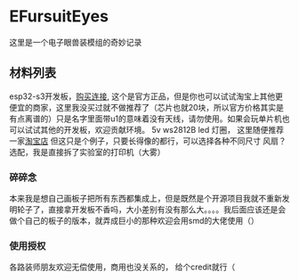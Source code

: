 # EFursuitEyes
这里是一个电子眼兽装模组的奇妙记录  
## 材料列表  
esp32-s3开发板，[购买连接](https://item.taobao.com/item.htm?abbucket=5&id=653155344338&ns=1&pisk=gegsEecesOX14V9mxAAUFD-yLE4bhB8PCsNxZjQNMPUTHDGohRRDjPoQhvHQBNRMjoejIPEmb-yahrGmFBJyzUlisrqvUL8rw5RI2PFODSQ9MwF8iBPOCezM6r4vUKsFklY7oYD-_qIOvWe3GSFAkxUK97F7k5ITMBwLG7jABxHx9BNYZSBYXZFdp5V_kiFTByQLaSbAkReO9BN0p-UYkxUKg2WQghNx1Cw1iuR6hsh_dZQxRWd0efTFuWgL1cwS627AksV_f8hTpL43IqZKiogciZZ-60D0wAB9h-0I9Vn-epSaB0NjamG9WwUZSfn8D4pcDYashu3TAsQ_Jy2_RW3Jgg2ERRkx5kdPPozKzuUtYHva0PNSHVD1GZH-Tbugxq95p-maZyFjoQIbhoIyBayW8bjfOubbO8RBOijmQF-Aoxxkz-rTt5LyOB6CmlF3O8ABOOs4XWVtWBOCQi1..&priceTId=undefined&skuId=5283400581750&spm=a21n57.1.hoverItem.5&utparam=%7B%22aplus_abtest%22%3A%228b55a7c19a9fce0f8f6c127778072c80%22%7D&xxc=taobaoSearch), 这个是官方正品，但是你也可以试试淘宝上其他更便宜的商家，这里我没买过就不做推荐了（芯片也就20块，所以官方价格其实是有点离谱的）只是名字里面带u1的意味着没有天线，请勿使用。如果会玩单片机也可以试试其他的开发板，欢迎贡献环境。
5v ws2812B led 灯圈， 这里随便推荐一家[淘宝店](https://item.taobao.com/item.htm?abbucket=5&id=625291039579&ns=1&pisk=gSjrEhG5TuErbIWNGGxEbtgtw9KJ1HP_4MOBK9XHFQAkN9vHYsfQeQ63w6Sei9Q7eeN-LYIV_Di7wzBnYHt315Z_fTBWvHV6SB5nGYpBCpmoO4qmmH9U4SajGTBJvBDjtP_ceXPRNqDkKB22mpJptHYk-IXDMpgkt6AkojvwBHxHx6AmipJkEXAnqxqDMd9nre0kmtvHU4cor6X03pdDtHYogPfhwmR2rJ4EBzL-Q0xHsTAqxcl9NUDlH2iKvM9kzGBegK9f0L8y_EEa1qslG9j52EUrrHBf767hsSgWZNJNgF_z_05NwpXeK_rtQIjPLi8Rlb0kQ3RySgYgYRB2-ZS2VgVKWt62ZF-flrFWR35PWCLukSCF3Q1h4EczGB_1hgYVsSiV9e7hVnjuilSzvXpDcqIdzX0erKp21-yVbhwZPX3QqauKJEzv3CwTB23prK9218eSJ2LV8KR_Ig1..&priceTId=2100c87a17390906021876466e0c69&skuId=4597954843721&spm=a21n57.1.hoverItem.23&utparam=%7B%22aplus_abtest%22%3A%22c62c9f8ef80b075503342ec9e446ce12%22%7D&xxc=taobaoSearch) 但这只是个例子，只要长得像的都行，可以选择各种不同尺寸
风扇？选配，我是直接拆了实验室的打印机（大雾）

### 碎碎念
本来我是想自己画板子把所有东西都集成上，但是既然是个开源项目我就不重新发明轮子了，直接拿开发板不香吗，大小差别有没有那么大。。。。我后面应该还是会做个自己的板子的版本，就弄成巨小的那种欢迎会用smd的大佬使用（）

### 使用授权
各路装师朋友欢迎无偿使用，商用也没关系的， 给个credit就行（
